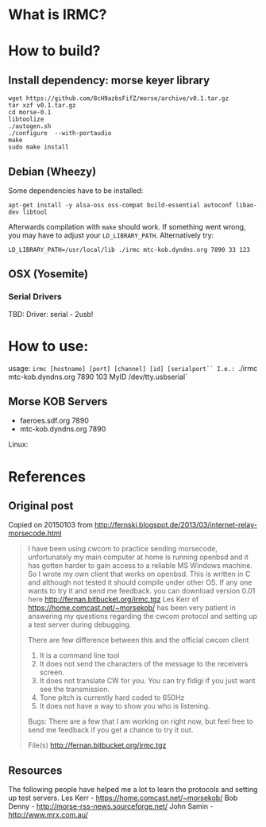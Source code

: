 # What is IRMC?

# How to build?
## Install dependency: morse keyer library
```
wget https://github.com/8cH9azbsFifZ/morse/archive/v0.1.tar.gz
tar xzf v0.1.tar.gz
cd morse-0.1
libtoolize
./autogen.sh
./configure  --with-portaudio
make
sudo make install
```

## Debian (Wheezy)
Some dependencies have to be installed:
```
apt-get install -y alsa-oss oss-compat build-essential autoconf libao-dev libtool
```
Afterwards compilation with `make` should work. If something went wrong, you may have
to adjust your `LD_LIBRARY_PATH`. Alternatively try:
```
LD_LIBRARY_PATH=/usr/local/lib ./irmc mtc-kob.dyndns.org 7890 33 123 
```

## OSX (Yosemite)

### Serial Drivers
TBD: Driver: serial - 2usb!


# How to use:

usage: `irmc [hostname] [port] [channel] [id] [serialport``
I.e.: `./irmc mtc-kob.dyndns.org 7890 103 MyID /dev/tty.usbserial´

## Morse KOB Servers
* faeroes.sdf.org 7890
* mtc-kob.dyndns.org 7890

Linux:


# References

## Original post
Copied on 20150103 from http://fernski.blogspot.de/2013/03/internet-relay-morsecode.html

> I have been using cwcom to practice sending morsecode, unfortunately my main computer at home is running openbsd and it has gotten harder to gain access to a reliable MS Windows machine. So I wrote my own client that works on openbsd. 
> This is written in C and although not tested it should compile under other OS. If any one wants to try it and send me feedback. you can download version 0.01 here http://fernan.bitbucket.org/irmc.tgz
> Les Kerr of https://home.comcast.net/~morsekob/ has been very patient in answering my questions regarding the cwcom protocol and setting up a test server during debugging.
>
> There are few difference between this and the official cwcom client
> 1. It is a command line tool 
> 2. It does not send the characters of the message to the receivers screen.
> 3. It does not translate CW for you. You can try fldigi if you just want see the transmission.
> 4. Tone pitch is currently hard coded to 650Hz
> 5. It does not have a way to show you who is listening.  
> 
> Bugs:
> There are a few that I am working on right now, but feel free to send me feedback if you get a chance to try it out.
> 
> File(s)
> http://fernan.bitbucket.org/irmc.tgz



## Resources
The following people have helped me a lot to learn the protocols and setting up test servers.
Les Kerr -  https://home.comcast.net/~morsekob/
Bob Denny - http://morse-rss-news.sourceforge.net/
John Samin - http://www.mrx.com.au/


